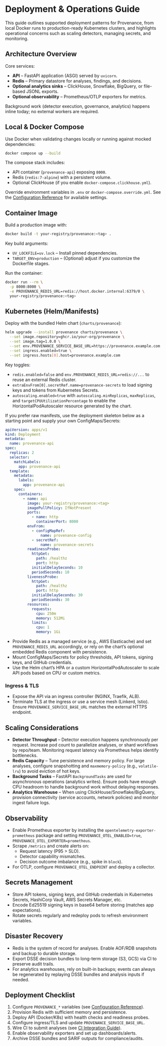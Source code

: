 # Deployment & Operations Guide

This guide outlines supported deployment patterns for Provenance, from local Docker runs to production-ready Kubernetes clusters, and highlights operational concerns such as scaling detectors, managing secrets, and monitoring.

## Architecture Overview

Core services:

- **API** – FastAPI application (ASGI) served by `uvicorn`.
- **Redis** – Primary datastore for analyses, findings, and decisions.
- **Optional analytics sinks** – ClickHouse, Snowflake, BigQuery, or file-based JSONL exports.
- **Optional observability** – Prometheus/OTLP exporters for metrics.

Background work (detector execution, governance, analytics) happens inline today; no external workers are required.

## Local & Docker Compose

Use Docker when validating changes locally or running against mocked dependencies:

```bash
docker compose up --build
```

The compose stack includes:

- API container (`provenance-api`) exposing `8000`.
- Redis (`redis:7-alpine`) with a persistent volume.
- Optional ClickHouse (if you enable `docker-compose.clickhouse.yml`).

Override environment variables in `.env` or `docker-compose.override.yml`. See the [Configuration Reference](configuration.md) for available settings.

## Container Image

Build a production image with:

```bash
docker build -t your-registry/provenance:<tag> .
```

Key build arguments:

- `UV_LOCKFILE=uv.lock` – Install pinned dependencies.
- `TARGET_ENV=production` – (Optional) adjust if you customize the Dockerfile stages.

Run the container:

```bash
docker run --rm \
  -p 8000:8000 \
  -e PROVENANCE_REDIS_URL=redis://host.docker.internal:6379/0 \
  your-registry/provenance:<tag>
```

## Kubernetes (Helm/Manifests)

Deploy with the bundled Helm chart (`charts/provenance`):

```bash
helm upgrade --install provenance charts/provenance \
  --set image.repository=ghcr.io/your-org/provenance \
  --set image.tag=1.0.0 \
  --set env.PROVENANCE_SERVICE_BASE_URL=https://provenance.example.com \
  --set ingress.enabled=true \
  --set ingress.hosts[0].host=provenance.example.com
```

Key toggles:

- `redis.enabled=false` and `env.PROVENANCE_REDIS_URL=redis://...` to reuse an external Redis cluster.
- `extraEnvFrom[0].secretRef.name=provenance-secrets` to load signing keys and tokens from Kubernetes Secrets.
- `autoscaling.enabled=true` with `autoscaling.minReplicas`, `maxReplicas`, and `targetCPUUtilizationPercentage` to enable the HorizontalPodAutoscaler resource generated by the chart.

If you prefer raw manifests, use the deployment skeleton below as a starting point and supply your own ConfigMaps/Secrets:

```yaml
apiVersion: apps/v1
kind: Deployment
metadata:
  name: provenance-api
spec:
  replicas: 2
  selector:
    matchLabels:
      app: provenance-api
  template:
    metadata:
      labels:
        app: provenance-api
    spec:
      containers:
        - name: api
          image: your-registry/provenance:<tag>
          imagePullPolicy: IfNotPresent
          ports:
            - name: http
              containerPort: 8000
          envFrom:
            - configMapRef:
                name: provenance-config
            - secretRef:
                name: provenance-secrets
          readinessProbe:
            httpGet:
              path: /healthz
              port: http
            initialDelaySeconds: 10
            periodSeconds: 10
          livenessProbe:
            httpGet:
              path: /healthz
              port: http
            initialDelaySeconds: 30
            periodSeconds: 30
          resources:
            requests:
              cpu: 250m
              memory: 512Mi
            limits:
              cpu: 1
              memory: 1Gi
```

- Provide Redis as a managed service (e.g., AWS Elasticache) and set `PROVENANCE_REDIS_URL` accordingly, or rely on the chart’s optional embedded Redis component with persistence.
- Mount ConfigMaps/Secrets for policy thresholds, API tokens, signing keys, and GitHub credentials.
- Use the Helm chart’s HPA or a custom HorizontalPodAutoscaler to scale API pods based on CPU or custom metrics.

### Ingress & TLS

- Expose the API via an ingress controller (NGINX, Traefik, ALB).
- Terminate TLS at the ingress or use a service mesh (Linkerd, Istio). Ensure `PROVENANCE_SERVICE_BASE_URL` matches the external HTTPS endpoint.

## Scaling Considerations

- **Detector Throughput** – Detector execution happens synchronously per request. Increase pod count to parallelize analyses, or shard workflows by repo/team. Monitoring request latency via Prometheus helps identify bottlenecks.
- **Redis Capacity** – Tune persistence and memory policy. For large analyses, configure snapshotting and `maxmemory-policy` (e.g., `volatile-lru`) to avoid eviction of hot keys.
- **Background Tasks** – FastAPI `BackgroundTasks` are used for asynchronous operations (analytics writes). Ensure pods have enough CPU headroom to handle background work without delaying responses.
- **Analytics Warehouse** – When using ClickHouse/Snowflake/BigQuery, provision connectivity (service accounts, network policies) and monitor ingest failure logs.

## Observability

- Enable Prometheus exporter by installing the `opentelemetry-exporter-prometheus` package and setting `PROVENANCE_OTEL_ENABLED=true`, `PROVENANCE_OTEL_EXPORTER=prometheus`.
- Scrape `/metrics` and create alerts on:
  - Request latency (P95 > SLO).
  - Detector capability mismatches.
  - Decision outcome imbalance (e.g., spike in `block`).
- For OTLP, configure `PROVENANCE_OTEL_ENDPOINT` and deploy a collector.

## Secrets Management

- Store API tokens, signing keys, and GitHub credentials in Kubernetes Secrets, HashiCorp Vault, AWS Secrets Manager, etc.
- Encode Ed25519 signing keys in base64 before storing (matches app expectations).
- Rotate secrets regularly and redeploy pods to refresh environment variables.

## Disaster Recovery

- Redis is the system of record for analyses. Enable AOF/RDB snapshots and backup to durable storage.
- Export DSSE decision bundles to long-term storage (S3, GCS) via CI to preserve audit trails.
- For analytics warehouses, rely on built-in backups; events can always be regenerated by replaying DSSE bundles and analysis inputs if needed.

## Deployment Checklist

1. Configure `PROVENANCE_*` variables (see [Configuration Reference](configuration.md)).
2. Provision Redis with sufficient memory and persistence.
3. Deploy API (Docker/K8s) with health checks and readiness probes.
4. Configure ingress/TLS and update `PROVENANCE_SERVICE_BASE_URL`.
5. Wire CI to submit analyses (see [CI Integration Guide](ci-integration.md)).
6. Enable observability exporters and set up dashboards/alerts.
7. Archive DSSE bundles and SARIF outputs for compliance/audits.
